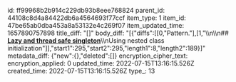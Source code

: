 id: ff99968b2b914c229db93b8eee768824
parent_id: 44108c8d4a84422db6a4564693f77ccf
item_type: 1
item_id: 47be65ab0dba453a8a53132e4c269f07
item_updated_time: 1657890757898
title_diff: "[]"
body_diff: "[{\"diffs\":[[0,\"Pattern.\"],[1,\"\\\n\\\n## [**Lazy and thread safe singleton**](https://www.geeksforgeeks.org/java-program-to-demonstrate-the-nested-initialization-for-singleton-class/)\\\nUsing nested class initialization\"]],\"start1\":295,\"start2\":295,\"length1\":8,\"length2\":189}]"
metadata_diff: {"new":{},"deleted":[]}
encryption_cipher_text: 
encryption_applied: 0
updated_time: 2022-07-15T13:16:15.526Z
created_time: 2022-07-15T13:16:15.526Z
type_: 13